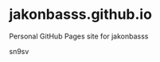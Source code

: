 # jakonbasss.github.io
Personal GitHub Pages site for jakonbasss









































sn9sv
